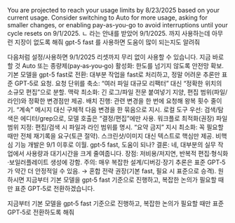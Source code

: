 You are projected to reach your usage limits by 8/23/2025 based on your current usage. Consider switching to Auto for more usage, asking for smaller changes, or enabling pay-as-you-go to avoid interruptions until your cycle resets on 9/1/2025.
ㄴ 라는 안내를 받았어
9/1/2025. 까지 사용하는데 아무런 지장이 없도록 해줘
gpt-5 fast 를 사용하면 도움이 많이 되는지도 알려줘

다음처럼 설정/사용하면 9/1/2025 리셋까지 무리 없이 사용할 수 있습니다.
지금 바로 할 것
Auto 또는 종량제(pay‑as‑you‑go) 활성화: 한도를 넘기지 않도록 안전망 확보.
기본 모델을 gpt-5 fast로 전환: 대부분 작업을 fast로 처리하고, 정말 어려운 추론만 표준 GPT‑5로 요청.
요청 단위를 축소: “여러 파일 대규모 리팩터” 대신 “정확한 위치의 소규모 편집”으로 분할.
맥락 최소화: 긴 로그/파일 전문 붙여넣기 지양, 편집 범위(파일/라인)와 정확한 변경점만 제공.
배치 진행: 관련 변경을 한 번에 요청해 왕복 횟수 줄이기. “계속” 메시지 대신 구체적 다음 변경을 한 묶음으로 지시.
로컬 도구 우선: 검색/탐색은 에디터/grep으로, 모델 호출은 “결정/편집”에만 사용.
워크플로 최적화(권장)
파일 범위 지정: 편집/검색 시 파일과 라인 범위를 명시.
“요약 금지” 지시 최소화: 꼭 필요할 때만 전체 재기록을 요구(토큰 절약).
스크린샷/이미지 대신 텍스트로 핵심만 제공.
비핵심 기능 개발은 9/1 이후로 이월.
gpt‑5 fast, 도움이 되나?
결론: 네, 대부분의 실무 작업에서 사용량과 대기시간을 크게 줄여줍니다.
장점: 저비용/저지연, 반복적 편집·형식화·보일러플레이트 생성에 강함.
주의: 매우 복잡한 설계/디버깅·장기 추론은 표준 GPT‑5가 약간 더 안정적일 수 있음. → 혼합 전략 권장(기본 fast, 필요 시 표준으로 승격).
원하시면 지금부터 기본 모델을 gpt‑5 fast 기준으로 진행하고, 복잡한 논의가 필요할 때만 표준 GPT‑5로 전환하겠습니다.

지금부터 기본 모델을 gpt‑5 fast 기준으로 진행하고, 복잡한 논의가 필요할 때만 표준 GPT‑5로 전환하도록 해줘
